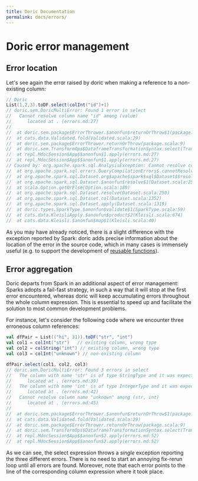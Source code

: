 ```yaml
---
title: Doric Documentation
permalink: docs/errors/
---
```



# Doric error management

## Error location

Let's see again the error raised by doric when making a reference to a non-existing column:
```scala
// Doric
List(1,2,3).toDF.select(colInt("id")+1)
// doric.sem.DoricMultiError: Found 1 error in select
//   Cannot resolve column name "id" among (value)
//   	located at . (errors.md:27)
// 
// 	at doric.sem.package$ErrorThrower.$anonfun$returnOrThrow$1(package.scala:9)
// 	at cats.data.Validated.fold(Validated.scala:29)
// 	at doric.sem.package$ErrorThrower.returnOrThrow(package.scala:9)
// 	at doric.sem.TransformOps$DataframeTransformationSyntax.select(TransformOps.scala:139)
// 	at repl.MdocSession$App$$anonfun$1.apply(errors.md:27)
// 	at repl.MdocSession$App$$anonfun$1.apply(errors.md:27)
// Caused by: org.apache.spark.sql.AnalysisException: Cannot resolve column name "id" among (value)
// 	at org.apache.spark.sql.errors.QueryCompilationErrors$.cannotResolveColumnNameAmongFieldsError(QueryCompilationErrors.scala:2261)
// 	at org.apache.spark.sql.Dataset.org$apache$spark$sql$Dataset$$resolveException(Dataset.scala:258)
// 	at org.apache.spark.sql.Dataset.$anonfun$resolve$1(Dataset.scala:250)
// 	at scala.Option.getOrElse(Option.scala:189)
// 	at org.apache.spark.sql.Dataset.resolve(Dataset.scala:250)
// 	at org.apache.spark.sql.Dataset.col(Dataset.scala:1352)
// 	at org.apache.spark.sql.Dataset.apply(Dataset.scala:1319)
// 	at doric.types.SparkType.$anonfun$validate$1(SparkType.scala:59)
// 	at cats.data.KleisliApply.$anonfun$product$2(Kleisli.scala:674)
// 	at cats.data.Kleisli.$anonfun$map$1(Kleisli.scala:40)
```

As you may have already noticed, there is a slight difference with the exception reported by Spark: doric adds precise 
information about the location of the error in the source code, which in many cases is immensely useful (e.g. to 
support the development of [reusable functions](modularity.md)). 

## Error aggregation

Doric departs from Spark in an additional aspect of error management: Sparks adopts a fail-fast strategy, in such 
a way that it will stop at the first error encountered, whereas doric will keep accumulating errors throughout the
whole column expression. This is essential to speed up and facilitate the solution to most common development problems.

For instance, let's consider the following code where we encounter three erroneous column references:

```scala
val dfPair = List(("hi", 31)).toDF("str", "int")
val col1 = colInt("str")   // existing column, wrong type
val col2 = colString("int") // existing column, wrong type
val col3 = colInt("unknown") // non-existing column
```

```scala
dfPair.select(col1, col2, col3)
// doric.sem.DoricMultiError: Found 3 errors in select
//   The column with name 'str' is of type StringType and it was expected to be IntegerType
//   	located at . (errors.md:39)
//   The column with name 'int' is of type IntegerType and it was expected to be StringType
//   	located at . (errors.md:42)
//   Cannot resolve column name "unknown" among (str, int)
//   	located at . (errors.md:45)
// 
// 	at doric.sem.package$ErrorThrower.$anonfun$returnOrThrow$1(package.scala:9)
// 	at cats.data.Validated.fold(Validated.scala:29)
// 	at doric.sem.package$ErrorThrower.returnOrThrow(package.scala:9)
// 	at doric.sem.TransformOps$DataframeTransformationSyntax.select(TransformOps.scala:139)
// 	at repl.MdocSession$App$$anonfun$2.apply(errors.md:52)
// 	at repl.MdocSession$App$$anonfun$2.apply(errors.md:52)
```

As we can see, the select expression throws a _single_ exception reporting the three different errors. There is no
need to start an annoying fix-rerun loop until all errors are found. Moreover, note that each error points to the 
line of the corresponding column expression where it took place. 

